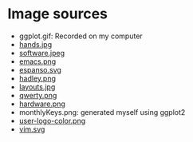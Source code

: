 # Image sources

- ggplot.gif: Recorded on my computer
- [hands.jpg](https://www.neurosurg.org/articles/how-can-you-avoid-wrist-pain-from-constant-typing)
- [software.jpeg](https://medium.com/utopicode/10-best-code-editors-for-software-developers-in-2021-8f96bd3a509b)
- [emacs.png](https://commons.wikimedia.org/wiki/File:EmacsIcon.svg)
- [espanso.svg](https://espanso.org/)
- [hadley.png](https://twitter.com/hadleywickham/status/1169603647614967808?s=20)
- [layouts.jpg](https://imgflip.com/memegenerator/Drake-Hotline-Bling)
- [qwerty.png](https://commons.wikimedia.org/wiki/File:Finger_position_on_a_keyboard.png)
- [hardware.png](https://ergodox-ez.com/pages/ergodox-ez-glow)
- monthlyKeys.png: generated myself using ggplot2
- [user-logo-color.png](https://user2021.r-project.org//img/artwork/user-logo-color.png)
- [vim.svg](https://commons.wikimedia.org/wiki/File:Vimlogo.svg)
